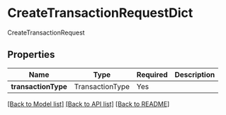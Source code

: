 # CreateTransactionRequestDict

CreateTransactionRequest

## Properties
| Name | Type | Required | Description |
| ------------ | ------------- | ------------- | ------------- |
**transactionType** | TransactionType | Yes |  |


[[Back to Model list]](../../README.md#documentation-for-models) [[Back to API list]](../../README.md#documentation-for-api-endpoints) [[Back to README]](../../README.md)
